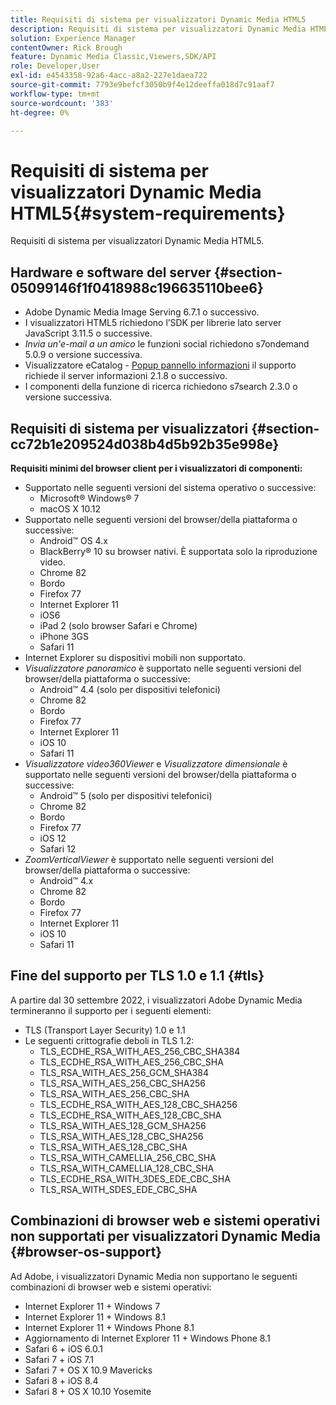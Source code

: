 ```yaml
---
title: Requisiti di sistema per visualizzatori Dynamic Media HTML5
description: Requisiti di sistema per visualizzatori Dynamic Media HTML5.
solution: Experience Manager
contentOwner: Rick Brough
feature: Dynamic Media Classic,Viewers,SDK/API
role: Developer,User
exl-id: e4543358-92a6-4acc-a8a2-227e1daea722
source-git-commit: 7793e9befcf3050b9f4e12deeffa018d7c91aaf7
workflow-type: tm+mt
source-wordcount: '383'
ht-degree: 0%

---
```


# Requisiti di sistema per visualizzatori Dynamic Media HTML5{#system-requirements}

Requisiti di sistema per visualizzatori Dynamic Media HTML5.

<!-- Updated March 03, 2022 Contact is now Deepa Gupta -->

<!-- Updated April 06, 2021 from https://wiki.corp.adobe.com/pages/viewpage.action?spaceKey=scene7qa&title=s7Viewers%2C+S7SDK%2C+S7OnDemand+Release+Notes - Contact is Sasha -->

## Hardware e software del server {#section-05099146f1f0418988c196635110bee6}

<!-- Updated March 03, 2022 Contact is now Deepa Gupta -->

* Adobe Dynamic Media Image Serving 6.7.1 o successivo.
* I visualizzatori HTML5 richiedono l’SDK per librerie lato server JavaScript 3.11.5 o successive.
* *Invia un&#39;e-mail a un amico* le funzioni social richiedono s7ondemand 5.0.9 o versione successiva.
* Visualizzatore eCatalog - [Popup pannello informazioni](/help/aem-viewers-ref/c-html5-s7-aem-asset-viewers/c-html5-20-ecatalog-viewer-about/c-html5-20-ecatalog-viewer-customizingviewer/r-html5-ecatalog-viewer-20-customize-infopanelpopup.md) il supporto richiede il server informazioni 2.1.8 o successivo.
* I componenti della funzione di ricerca richiedono s7search 2.3.0 o versione successiva.

## Requisiti di sistema per visualizzatori {#section-cc72b1e209524d038b4d5b92b35e998e}

**Requisiti minimi del browser client per i visualizzatori di componenti:**

* Supportato nelle seguenti versioni del sistema operativo o successive:
   * Microsoft® Windows® 7
   * macOS X 10.12
* Supportato nelle seguenti versioni del browser/della piattaforma o successive:
   * Android™ OS 4.x
   * BlackBerry® 10 su browser nativi. È supportata solo la riproduzione video.
   * Chrome 82
   * Bordo
   * Firefox 77
   * Internet Explorer 11
   * iOS6
   * iPad 2 (solo browser Safari e Chrome)
   * iPhone 3GS
   * Safari 11
* Internet Explorer su dispositivi mobili non supportato.
* *Visualizzatore panoramico* è supportato nelle seguenti versioni del browser/della piattaforma o successive:
   * Android™ 4.4 (solo per dispositivi telefonici)
   * Chrome 82
   * Bordo
   * Firefox 77
   * Internet Explorer 11
   * iOS 10
   * Safari 11
* *Visualizzatore video360Viewer* e *Visualizzatore dimensionale* è supportato nelle seguenti versioni del browser/della piattaforma o successive:
   * Android™ 5 (solo per dispositivi telefonici)
   * Chrome 82
   * Bordo
   * Firefox 77
   * iOS 12
   * Safari 12
* *ZoomVerticalViewer* è supportato nelle seguenti versioni del browser/della piattaforma o successive:
   * Android™ 4.x
   * Chrome 82
   * Bordo
   * Firefox 77
   * Internet Explorer 11
   * iOS 10
   * Safari 11

## Fine del supporto per TLS 1.0 e 1.1 {#tls}

<!-- CQDOC-19433 -->

A partire dal 30 settembre 2022, i visualizzatori Adobe Dynamic Media termineranno il supporto per i seguenti elementi:

* TLS (Transport Layer Security) 1.0 e 1.1
* Le seguenti crittografie deboli in TLS 1.2:
   * TLS_ECDHE_RSA_WITH_AES_256_CBC_SHA384
   * TLS_ECDHE_RSA_WITH_AES_256_CBC_SHA
   * TLS_RSA_WITH_AES_256_GCM_SHA384
   * TLS_RSA_WITH_AES_256_CBC_SHA256
   * TLS_RSA_WITH_AES_256_CBC_SHA
   * TLS_ECDHE_RSA_WITH_AES_128_CBC_SHA256
   * TLS_ECDHE_RSA_WITH_AES_128_CBC_SHA
   * TLS_RSA_WITH_AES_128_GCM_SHA256
   * TLS_RSA_WITH_AES_128_CBC_SHA256
   * TLS_RSA_WITH_AES_128_CBC_SHA
   * TLS_RSA_WITH_CAMELLIA_256_CBC_SHA
   * TLS_RSA_WITH_CAMELLIA_128_CBC_SHA
   * TLS_ECDHE_RSA_WITH_3DES_EDE_CBC_SHA
   * TLS_RSA_WITH_SDES_EDE_CBC_SHA

## Combinazioni di browser web e sistemi operativi non supportati per visualizzatori Dynamic Media {#browser-os-support}

<!-- CQDOC-19433 -->

Ad Adobe, i visualizzatori Dynamic Media non supportano le seguenti combinazioni di browser web e sistemi operativi:

* Internet Explorer 11 + Windows 7
* Internet Explorer 11 + Windows 8.1
* Internet Explorer 11 + Windows Phone 8.1
* Aggiornamento di Internet Explorer 11 + Windows Phone 8.1
* Safari 6 + iOS 6.0.1
* Safari 7 + iOS 7.1
* Safari 7 + OS X 10.9 Mavericks
* Safari 8 + iOS 8.4
* Safari 8 + OS X 10.10 Yosemite

<!-- CQDOC-19433 -->

<!-- 
NOTE
Effective September 30, 2018, Adobe Dynamic Media Classic Viewers ended support of Transport Layer Security 1.0 (TLS 1.0). As such, Dynamic Media Classic no longer supports viewers on the following browsers/platforms that support TLS 1.0 (Adobe recommends using TLS 1.2 or later):

* Android™ 2.3.7
* Android™ 4.0.4
* Android™ 4.1.1
* Android™ 4.2.2
* Android™ 4.3
* Internet Explorer 7 on Window Vista®
* Internet Explorer 8 on Windows® XP
* Internet Explorer 8-10 on Windows® 7
* Internet Explorer 10 on Windows® Phone 8.0
* Safari 5.1.9 on Apple OS X 10.6.8
* Safari 6.0.4 on Apple OS X 10.8.4
* Java™ 6u45
* Java™ 7u25
* OpenSSL 0.9.8y
* Baidu January 2015

NOTE
FLASH VIEWERS END-OF-LIFE — Effective January 31, 2017, Adobe Dynamic Media Classic officially ended support for the Flash viewer platform. -->

